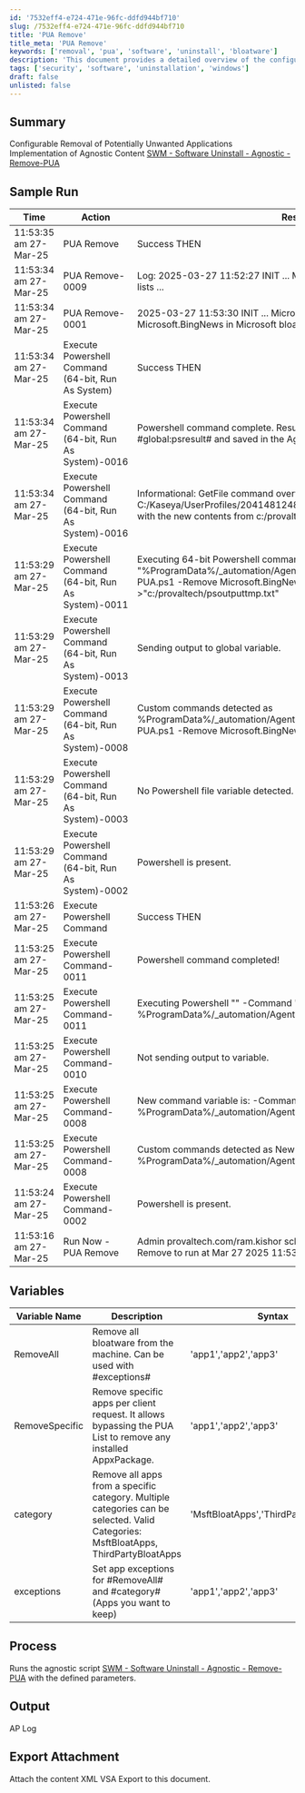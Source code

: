 ```yaml
---
id: '7532eff4-e724-471e-96fc-ddfd944bf710'
slug: /7532eff4-e724-471e-96fc-ddfd944bf710
title: 'PUA Remove'
title_meta: 'PUA Remove'
keywords: ['removal', 'pua', 'software', 'uninstall', 'bloatware']
description: 'This document provides a detailed overview of the configurable removal of potentially unwanted applications (PUAs) using an agnostic script. It includes sample run logs, variable descriptions, and the overall process for executing the script effectively.'
tags: ['security', 'software', 'uninstallation', 'windows']
draft: false
unlisted: false
---
```


## Summary

Configurable Removal of Potentially Unwanted Applications  
Implementation of Agnostic Content [SWM - Software Uninstall - Agnostic - Remove-PUA](/docs/fda5f79b-3e83-4561-af2b-2533f41c7443)

## Sample Run

| Time                     | Action                                          | Result                                                                                                                | User                          |
|--------------------------|-------------------------------------------------|-----------------------------------------------------------------------------------------------------------------------|-------------------------------|
| 11:53:35 am 27-Mar-25   | PUA Remove                                     | Success THEN                                                                                                         | provaltech.com/ram.kishor      |
| 11:53:34 am 27-Mar-25   | PUA Remove-0009                               | Log: 2025-03-27 11:52:27 INIT ... Microsoft.3DBuilder ... Checking the lists ...                                   | provaltech.com/ram.kishor      |
| 11:53:34 am 27-Mar-25   | PUA Remove-0001                               | 2025-03-27 11:53:30 INIT ... Microsoft.BingNews ... found Microsoft.BingNews in Microsoft bloat apps list ...      | provaltech.com/ram.kishor      |
| 11:53:34 am 27-Mar-25   | Execute Powershell Command (64-bit, Run As System) | Success THEN                                                                                                         | provaltech.com/ram.kishor      |
| 11:53:34 am 27-Mar-25   | Execute Powershell Command (64-bit, Run As System)-0016 | Powershell command complete. Results returned to global variable #global:psresult# and saved in the Agent's Documents tab of the server. | provaltech.com/ram.kishor      |
| 11:53:34 am 27-Mar-25   | Execute Powershell Command (64-bit, Run As System)-0016 | Informational: GetFile command overwrote the server file C:/Kaseya/UserProfiles/204148124820810/GetFiles/../docs/psoutput.txt with the new contents from c:/provaltech/psoutput.txt in THEN step 3. | provaltech.com/ram.kishor      |
| 11:53:29 am 27-Mar-25   | Execute Powershell Command (64-bit, Run As System)-0011 | Executing 64-bit Powershell command as System: \"\" -command \"%ProgramData%/_automation/AgentProcedure/PUARemove/Remove-PUA.ps1 -Remove Microsoft.BingNews\" >\"c:/provaltech/psoutputtmp.txt\" | provaltech.com/ram.kishor      |
| 11:53:29 am 27-Mar-25   | Execute Powershell Command (64-bit, Run As System)-0013 | Sending output to global variable.                                                                                   | provaltech.com/ram.kishor      |
| 11:53:29 am 27-Mar-25   | Execute Powershell Command (64-bit, Run As System)-0008 | Custom commands detected as %ProgramData%/_automation/AgentProcedure/PUARemove/Remove-PUA.ps1 -Remove Microsoft.BingNews | provaltech.com/ram.kishor      |
| 11:53:29 am 27-Mar-25   | Execute Powershell Command (64-bit, Run As System)-0003 | No Powershell file variable detected.                                                                                 | provaltech.com/ram.kishor      |
| 11:53:29 am 27-Mar-25   | Execute Powershell Command (64-bit, Run As System)-0002 | Powershell is present.                                                                                               | provaltech.com/ram.kishor      |
| 11:53:26 am 27-Mar-25   | Execute Powershell Command                     | Success THEN                                                                                                         | provaltech.com/ram.kishor      |
| 11:53:25 am 27-Mar-25   | Execute Powershell Command-0011                | Powershell command completed!                                                                                        | provaltech.com/ram.kishor      |
| 11:53:25 am 27-Mar-25   | Execute Powershell Command-0011                | Executing Powershell \"\" -Command \"New-Item -Type Directory -Path %ProgramData%/_automation/AgentProcedure -name PUARemove\" \"\" | provaltech.com/ram.kishor      |
| 11:53:25 am 27-Mar-25   | Execute Powershell Command-0010                | Not sending output to variable.                                                                                     | provaltech.com/ram.kishor      |
| 11:53:25 am 27-Mar-25   | Execute Powershell Command-0008                | New command variable is: -Command \"New-Item -Type Directory -Path %ProgramData%/_automation/AgentProcedure -name PUARemove\" | provaltech.com/ram.kishor      |
| 11:53:25 am 27-Mar-25   | Execute Powershell Command-0008                | Custom commands detected as New-Item -Type Directory -Path %ProgramData%/_automation/AgentProcedure -name PUARemove | provaltech.com/ram.kishor      |
| 11:53:24 am 27-Mar-25   | Execute Powershell Command-0002                | Powershell is present.                                                                                               | provaltech.com/ram.kishor      |
| 11:53:16 am 27-Mar-25   | Run Now - PUA Remove                           | Admin provaltech.com/ram.kishor scheduled procedure Run Now - PUA Remove to run at Mar 27 2025 11:53 AM               |                               |

## Variables

| Variable Name     | Description                                                                                  | Syntax                              |
|-------------------|----------------------------------------------------------------------------------------------|-------------------------------------|
| RemoveAll         | Remove all bloatware from the machine. Can be used with #exceptions#                       | 'app1','app2','app3'                |
| RemoveSpecific    | Remove specific apps per client request. It allows bypassing the PUA List to remove any installed AppxPackage.                                                | 'app1','app2','app3'                |
| category          | Remove all apps from a specific category. Multiple categories can be selected. Valid Categories: MsftBloatApps, ThirdPartyBloatApps | 'MsftBloatApps','ThirdPartyBloatApps'   |
| exceptions        | Set app exceptions for #RemoveAll# and #category# (Apps you want to keep)                 | 'app1','app2','app3'                |

## Process

Runs the agnostic script [SWM - Software Uninstall - Agnostic - Remove-PUA](/docs/fda5f79b-3e83-4561-af2b-2533f41c7443) with the defined parameters.

## Output

AP Log

## Export Attachment

Attach the content XML VSA Export to this document.


